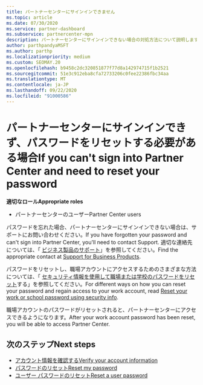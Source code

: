 ```yaml
---
title: パートナーセンターにサインインできません
ms.topic: article
ms.date: 07/30/2020
ms.service: partner-dashboard
ms.subservice: partnercenter-mpn
description: パートナーセンターにサインインできない場合の対処方法について説明します。職場アカウントのパスワードまたは学校アカウントのパスワードを忘れた場合のリセットに関する情報が含まれています。
author: parthpandyaMSFT
ms.author: parthp
ms.localizationpriority: medium
ms.custom: SEOMAY.20
ms.openlocfilehash: b9458c2dc320851877f77d8a142974715f1b2521
ms.sourcegitcommit: 51e3c912eba8cfa72733206c0fee22386fbc34aa
ms.translationtype: MT
ms.contentlocale: ja-JP
ms.lasthandoff: 09/22/2020
ms.locfileid: "91000586"
---
```

# <a name="if-you-cant-sign-into-partner-center-and-need-to-reset-your-password"></a><span data-ttu-id="9fd80-103">パートナーセンターにサインインできず、パスワードをリセットする必要がある場合</span><span class="sxs-lookup"><span data-stu-id="9fd80-103">If you can't sign into Partner Center and need to reset your password</span></span>

<span data-ttu-id="9fd80-104">**適切なロール**</span><span class="sxs-lookup"><span data-stu-id="9fd80-104">**Appropriate roles**</span></span>

- <span data-ttu-id="9fd80-105">パートナーセンターのユーザー</span><span class="sxs-lookup"><span data-stu-id="9fd80-105">Partner Center users</span></span>

<span data-ttu-id="9fd80-106">パスワードを忘れた場合、パートナーセンターにサインインできない場合は、サポートにお問い合わせください。</span><span class="sxs-lookup"><span data-stu-id="9fd80-106">If you have forgotten your password and can't sign into Partner Center, you'll need to contact Support.</span></span> <span data-ttu-id="9fd80-107">適切な連絡先については、「 [ビジネス製品のサポート](/microsoft-365/admin/contact-support-for-business-products)」を参照してください。</span><span class="sxs-lookup"><span data-stu-id="9fd80-107">Find the appropriate contact at [Support for Business Products](/microsoft-365/admin/contact-support-for-business-products).</span></span> 

<span data-ttu-id="9fd80-108">パスワードをリセットし、職場アカウントにアクセスするためのさまざまな方法については、「 [セキュリティ情報を使用して職場または学校のパスワードをリセット](/azure/active-directory/user-help/active-directory-passwords-update-your-own-password#how-to-change-your-password)する」を参照してください。</span><span class="sxs-lookup"><span data-stu-id="9fd80-108">For different ways on how you can reset your password and regain access to your work account, read [Reset your work or school password using security info](/azure/active-directory/user-help/active-directory-passwords-update-your-own-password#how-to-change-your-password).</span></span>

<span data-ttu-id="9fd80-109">職場アカウントのパスワードがリセットされると、パートナーセンターにアクセスできるようになります。</span><span class="sxs-lookup"><span data-stu-id="9fd80-109">After your work account password has been reset, you will be able to access Partner Center.</span></span> 

## <a name="next-steps"></a><span data-ttu-id="9fd80-110">次のステップ</span><span class="sxs-lookup"><span data-stu-id="9fd80-110">Next steps</span></span>

- [<span data-ttu-id="9fd80-111">アカウント情報を確認する</span><span class="sxs-lookup"><span data-stu-id="9fd80-111">Verify your account information</span></span>](verification-responses.md)
- [<span data-ttu-id="9fd80-112">パスワードのリセット</span><span class="sxs-lookup"><span data-stu-id="9fd80-112">Reset my password</span></span>](reset-my-pasword.md)
- [<span data-ttu-id="9fd80-113">ユーザー パスワードのリセット</span><span class="sxs-lookup"><span data-stu-id="9fd80-113">Reset a user password</span></span>](reset-a-user-password.md)